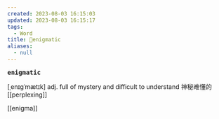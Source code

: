 ```yaml
---
created: 2023-08-03 16:15:03
updated: 2023-08-03 16:15:17
tags:
  - Word
title: 📖enigmatic
aliases:
  - null
---
```


<pre><strong>enigmatic</strong></pre>
[ˌenɪgˈmætɪk]
adj. full of mystery and difficult to understand 神秘难懂的
[[perplexing]]

[[enigma]]